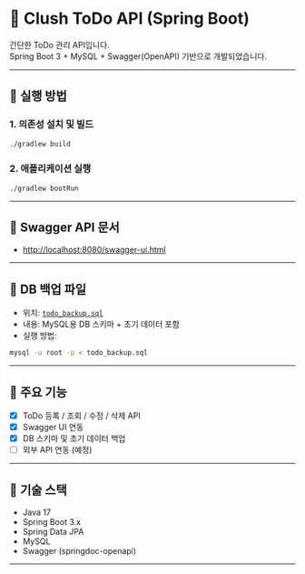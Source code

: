 # 📝 Clush ToDo API (Spring Boot)

간단한 ToDo 관리 API입니다.  
Spring Boot 3 + MySQL + Swagger(OpenAPI) 기반으로 개발되었습니다.

---

## 🚀 실행 방법

### 1. 의존성 설치 및 빌드
```bash
./gradlew build
```

### 2. 애플리케이션 실행
```bash
./gradlew bootRun
```

---

## 🔗 Swagger API 문서
- [http://localhost:8080/swagger-ui.html](http://localhost:8080/swagger-ui.html)

---

## 💾 DB 백업 파일

- 위치: [`todo_backup.sql`](./todo_backup.sql)
- 내용: MySQL용 DB 스키마 + 초기 데이터 포함
- 실행 방법:

```bash
mysql -u root -p < todo_backup.sql
```

---

## 🧩 주요 기능

- [x] ToDo 등록 / 조회 / 수정 / 삭제 API
- [x] Swagger UI 연동
- [x] DB 스키마 및 초기 데이터 백업
- [ ] 외부 API 연동 (예정)

---

## 📂 기술 스택

- Java 17
- Spring Boot 3.x
- Spring Data JPA
- MySQL
- Swagger (springdoc-openapi)

---

